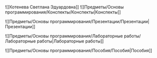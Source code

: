![[Котенева Светлана Эдуардовна]]
![[Предметы/Основы программирования/Конспекты/Конспекты|Конспекты]]

![[Предметы/Основы программирования/Презентации/Презентации|Презентации]]

![[Предметы/Основы программирования/Лабораторные работы/Лабораторные работы|Лабораторные работы]]

![[Предметы/Основы программирования/Пособия/Пособия|Пособия]]